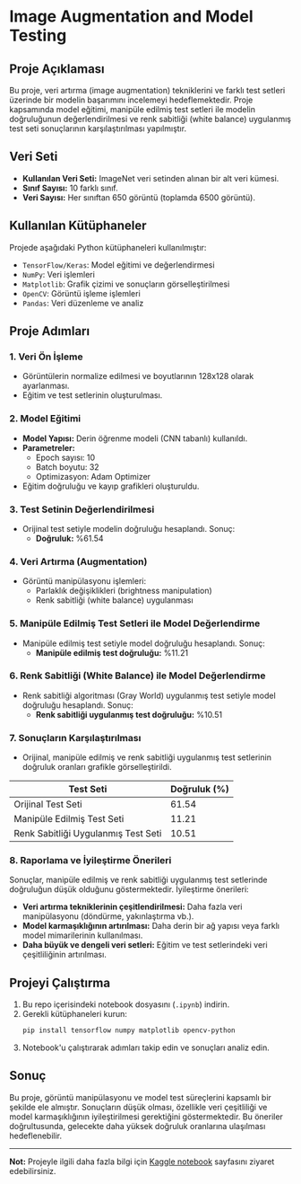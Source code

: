 # Image Augmentation and Model Testing

## Proje Açıklaması
Bu proje, veri artırma (image augmentation) tekniklerini ve farklı test setleri üzerinde bir modelin başarımını incelemeyi hedeflemektedir. 
Proje kapsamında model eğitimi, manipüle edilmiş test setleri ile modelin doğruluğunun değerlendirilmesi ve renk sabitliği (white balance) uygulanmış test seti sonuçlarının karşılaştırılması yapılmıştır.

## Veri Seti
- **Kullanılan Veri Seti:** ImageNet veri setinden alınan bir alt veri kümesi.
- **Sınıf Sayısı:** 10 farklı sınıf.
- **Veri Sayısı:** Her sınıftan 650 görüntü (toplamda 6500 görüntü).

## Kullanılan Kütüphaneler
Projede aşağıdaki Python kütüphaneleri kullanılmıştır:

- `TensorFlow/Keras`: Model eğitimi ve değerlendirmesi
- `NumPy`: Veri işlemleri
- `Matplotlib`: Grafik çizimi ve sonuçların görselleştirilmesi
- `OpenCV`: Görüntü işleme işlemleri
- `Pandas`: Veri düzenleme ve analiz

## Proje Adımları

### 1. Veri Ön İşleme
- Görüntülerin normalize edilmesi ve boyutlarının 128x128 olarak ayarlanması.
- Eğitim ve test setlerinin oluşturulması.

### 2. Model Eğitimi
- **Model Yapısı:** Derin öğrenme modeli (CNN tabanlı) kullanıldı.
- **Parametreler:**
  - Epoch sayısı: 10
  - Batch boyutu: 32
  - Optimizasyon: Adam Optimizer
- Eğitim doğruluğu ve kayıp grafikleri oluşturuldu.

### 3. Test Setinin Değerlendirilmesi
- Orijinal test setiyle modelin doğruluğu hesaplandı. Sonuç:
  - **Doğruluk:** %61.54

### 4. Veri Artırma (Augmentation)
- Görüntü manipülasyonu işlemleri:
  - Parlaklık değişiklikleri (brightness manipulation)
  - Renk sabitliği (white balance) uygulanması

### 5. Manipüle Edilmiş Test Setleri ile Model Değerlendirme
- Manipüle edilmiş test setiyle model doğruluğu hesaplandı. Sonuç:
  - **Manipüle edilmiş test doğruluğu:** %11.21

### 6. Renk Sabitliği (White Balance) ile Model Değerlendirme
- Renk sabitliği algoritması (Gray World) uygulanmış test setiyle model doğruluğu hesaplandı. Sonuç:
  - **Renk sabitliği uygulanmış test doğruluğu:** %10.51

### 7. Sonuçların Karşılaştırılması
- Orijinal, manipüle edilmiş ve renk sabitliği uygulanmış test setlerinin doğruluk oranları grafikle görselleştirildi.

| Test Seti                          | Doğruluk (%) |
|------------------------------------|--------------|
| Orijinal Test Seti                | 61.54        |
| Manipüle Edilmiş Test Seti        | 11.21        |
| Renk Sabitliği Uygulanmış Test Seti | 10.51         |

### 8. Raporlama ve İyileştirme Önerileri
Sonuçlar, manipüle edilmiş ve renk sabitliği uygulanmış test setlerinde doğruluğun düşük olduğunu göstermektedir. İyileştirme önerileri:
- **Veri artırma tekniklerinin çeşitlendirilmesi:** Daha fazla veri manipülasyonu (döndürme, yakınlaştırma vb.).
- **Model karmaşıklığının artırılması:** Daha derin bir ağ yapısı veya farklı model mimarilerinin kullanılması.
- **Daha büyük ve dengeli veri setleri:** Eğitim ve test setlerindeki veri çeşitliliğinin artırılması.

## Projeyi Çalıştırma
1. Bu repo içerisindeki notebook dosyasını (`.ipynb`) indirin.
2. Gerekli kütüphaneleri kurun:
   ```bash
   pip install tensorflow numpy matplotlib opencv-python
   ```
3. Notebook'u çalıştırarak adımları takip edin ve sonuçları analiz edin.

## Sonuç
Bu proje, görüntü manipülasyonu ve model test süreçlerini kapsamlı bir şekilde ele almıştır. Sonuçların düşük olması, özellikle veri çeşitliliği ve model karmaşıklığının iyileştirilmesi gerektiğini göstermektedir. Bu öneriler doğrultusunda, gelecekte daha yüksek doğruluk oranlarına ulaşılması hedeflenebilir.

---
**Not:** Projeyle ilgili daha fazla bilgi için [Kaggle notebook](https://www.kaggle.com/code/suedakazan/image-augmentation-and-model-testing) sayfasını ziyaret edebilirsiniz.
